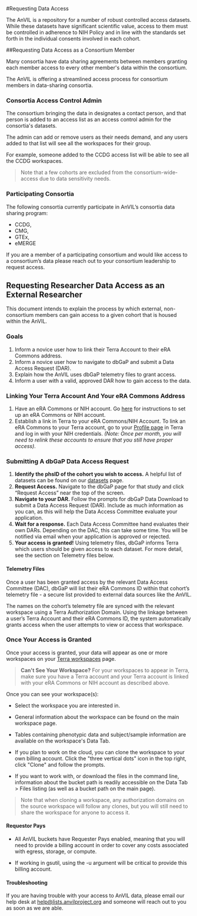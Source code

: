
#Requesting Data Access

<hero small>The AnVIL is a repository for a number of robust controlled access datasets. While these datasets have significant scientific value, access to them must be controlled in adherence to NIH Policy and in line with the standards set forth in the individual consents involved in each cohort.</hero>



##Requesting Data Access as a Consortium Member

Many consortia have data sharing agreements between members granting each member access to every other member's data within the consortium.

The AnVIL is offering a streamlined access process for consortium members in data-sharing consortia.
### Consortia Access Control Admin
 
The consortium bringing the data in designates a contact person, and that person is added to an access list as an access control admin for the consortia's datasets. 
 
The admin can add or remove users as their needs demand, and any users added to that list will see all the workspaces for their group.
 
 For example, someone added to the CCDG access list will be able to see all the CCDG workspaces.
 
> Note that a few cohorts are excluded from the consortium-wide-access due to data sensitivity needs.

### Participating Consortia

The following consortia currently participate in AnVIL’s consortia data sharing program: 
 
 * CCDG,
 * CMG,
 * GTEx,
 * eMERGE
 
If you are a member of a participating consortium and would like access to a consortium’s data please reach out to your consortium leadership to request access.

## Requesting Researcher Data Access as an External Researcher
 
 This document intends to explain the process by which external, non-consortium members can gain access to a given cohort that is housed within the AnVIL.

### Goals
1. Inform a novice user how to link their Terra Account to their eRA Commons address.
1. Inform a novice user how to navigate to dbGaP and submit a Data Access Request (DAR).
1. Explain how the AnVIL uses dbGaP telemetry files to grant access.
1. Inform a user with a valid, approved DAR how to gain access to the data. 

### Linking Your Terra Account And Your eRA Commons Address
1. Have an eRA Commons or NIH account. Go [here](https://wiki.nci.nih.gov/display/TCGA/Application+Process) for instructions to set up an eRA Commons or NIH account.
1. Establish a link in Terra to your eRA Commons/NIH Account. To link an eRA Commons to your Terra account, go to your [Profile page](https://anvil.terra.bio/#profile) in Terra and log in with your NIH credentials. _(Note: Once per month, you will need to relink these accounts to ensure that you still have proper access)_.

### Submitting A dbGaP Data Access Request

1. **Identify the phsID of the cohort you wish to access.** A helpful list of datasets can be found on our [datasets](/data) page.
1. **Request Access.** Navigate to the dbGaP page for that study and click “Request Access” near the top of the screen.
1. **Navigate to your DAR.** Follow the prompts for dbGaP Data Download to submit a Data Access Request (DAR). Include as much information as you can, as this will help the Data Access Committee evaluate your application.
1. **Wait for a response.** Each Data Access Committee hand evaluates their own DARs. Depending on the DAC, this can take some time. You will be notified via email when your application is approved or rejected.
1. **Your access is granted!** Using telemetry files, dbGaP informs Terra which users should be given access to each dataset. For more detail, see the section on Telemetry files below.

#### Telemetry Files
Once a user has been granted access by the relevant Data Access Committee (DAC), dbGaP will list their eRA Commons ID within that cohort’s telemetry file - a secure list provided to external data sources like the AnVIL.
 
 The names on the cohort’s telemetry file are synced with the relevant workspace using a Terra Authorization Domain. Using the linkage between a user’s Terra Account and their eRA Commons ID, the system automatically grants access when the user attempts to view or access that workspace.

### Once Your Access is Granted
Once your access is granted, your data will appear as one or more workspaces on your [Terra workspaces](https://anvil.terra.bio/#workspaces) page. 

> **Can't See Your Workspace?** For your workspaces to appear in Terra, make sure you have a Terra account and your Terra account is linked with your eRA Commons or NIH account as described above. 

Once you can see your workspace(s):

* Select the workspace you are interested in.

* General information about the workspace can be found on the main workspace page.

* Tables containing phenotypic data and subject/sample information are available on the workspace's Data Tab.

* If you plan to work on the cloud, you can clone the workspace to your own billing account. Click the "three vertical dots" icon in the top right, click "Clone" and follow the prompts. 

* If you want to work with, or download the files in the command line, information about the bucket path is readily accessible on the Data Tab > Files listing (as well as a bucket path on the main page).

> Note that when cloning a workspace, any authorization domains on the source workspace will follow any clones, but you will still need to share the workspace for anyone to access it.

#### Requestor Pays

* All AnVIL buckets have Requester Pays enabled, meaning that you will need to provide a billing account in order to cover any costs associated with egress, storage, or compute.

* If working in gsutil, using the -u argument will be critical to provide this billing account. 

#### Troubleshooting
If you are having trouble with your access to AnVIL data, please email our help desk at  [help@lists.anvilproject.org](mailto:help@lists.anvilproject.org) and someone will reach out to you as soon as we are able.

